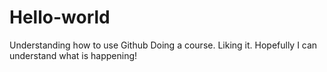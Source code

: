 # Hello-world
Understanding how to use Github
Doing a course. Liking it.
Hopefully I can understand what is happening!
